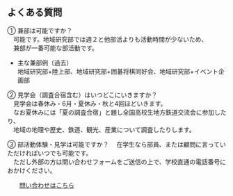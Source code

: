 ## よくある質問　<br>
① 兼部は可能ですか？ <br>
　可能です。地域研究部では週２と他部活よりも活動時間が少ないため、<br>
　兼部が一番可能な部活動です。

* 主な兼部例（過去） <br>
  地域研究部+陸上部、地域研究部+囲碁将棋同好会、地域研究部+イベント企画部<br>

② 見学会（調査合宿含む）はいつどこにいきますか？<br>
　見学会は春休み・6月・夏休み・秋と4回ほどいきます。<br>
　なお夏休みには「夏の調査合宿」と題し全国高校生地方鉄道交流会に参加したり、<br>
　地域の地理や歴史、鉄道、観光、産業について調査したりします。<br>

③ 部活動体験・見学は可能ですか？
　在学生なら部員、または顧問に言っていただければいつでも可能です。<br>
　ただし外部の方は問い合わせフォームをご送信の上で、学校直通の電話番号におかけください。<br>

　　[問い合わせはこちら](../about/contact.md)
